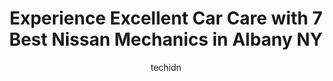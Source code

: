 ---
layout: ampstory
image: https://images.unsplash.com/photo-1602343104142-977847f39794?ixlib=rb-4.0.3&ixid=MnwxMjA3fDB8MHxwaG90by1wYWdlfHx8fGVufDB8fHx8&auto=format&fit=crop&w=640&h=853&q=80
author: techidn
featured: false
description: Discover the 7 best Nissan Mechanic in Albany NY, USA and ensure your vehicle receives the highest quality of care. These trusted professionals are known for their skill, knowledge, and dedi
title: Experience Excellent Car Care with 7 Best Nissan Mechanics in Albany NY
cover:
   title: Experience Excellent Car Care with 7 Best Nissan Mechanics in Albany NY
   subtitle: Rickpate
   background: https://images.unsplash.com/photo-1602343104142-977847f39794?ixlib=rb-4.0.3&ixid=MnwxMjA3fDB8MHxwaG90by1wYWdlfHx8fGVufDB8fHx8&auto=format&fit=crop&w=640&h=853&q=80

pages: 
 - layout: thirds
   top: <h1>#1 RA Auto Repair Tires & Body</h1>
   bottom: "<p>Very solid reliable shop been using these guys for 15 years Raja and his son know what they are doing along with the rest of the staff…they work on anything foreign and</p>"
   background: https://www.knot35.com/toplist/wp-content/uploads/2023/06/best-nissan-mechanic-1-in-albany-ny-1685838931.jpeg
   backgroundblur: true
 - layout: thirds
   top: <h1>#2 Capital Tech Auto Repairs</h1>
   bottom: "<p>169 Jefferson St, Albany, NY 12210, United States</p>"
   background: https://www.knot35.com/toplist/wp-content/uploads/2023/06/best-nissan-mechanic-2-in-albany-ny-1685838931.jpeg
   cta:
      link: https://www.knot35.com/toplist/experience-excellent-car-care-with-7-best-nissan-mechanics-in-albany-ny/
      text: Experience Excellent Car Care with 7 Best Nissan Mechanics in Albany NY
 - layout: thirds
   top: <h1>#3 Lawtons Automotive</h1>
   bottom: "<p>90 Watervliet Ave #2024, Albany, NY 12206, United States</p>"
   background: https://www.knot35.com/toplist/wp-content/uploads/2023/06/best-nissan-mechanic-3-in-albany-ny-1685838931.jpeg
   cta:
      link: https://www.knot35.com/toplist/experience-excellent-car-care-with-7-best-nissan-mechanics-in-albany-ny/
      text: Experience Excellent Car Care with 7 Best Nissan Mechanics in Albany NY
 - layout: thirds
   top: <h1>#4 Watkins Spring Co</h1>
   bottom: "<p>368 Central Ave, Albany, NY 12206, United States</p>"
   background: https://images.unsplash.com/photo-1549241520-425e3dfc01cb?ixlib=rb-4.0.3&ixid=MnwxMjA3fDB8MHxwaG90by1wYWdlfHx8fGVufDB8fHx8&auto=format&fit=crop&w=640&h=853&q=80
   cta:
      link: https://www.knot35.com/toplist/experience-excellent-car-care-with-7-best-nissan-mechanics-in-albany-ny/
      text: Experience Excellent Car Care with 7 Best Nissan Mechanics in Albany NY
 - layout: thirds
   top: <h1>#5 Mark Flynns Garage</h1>
   bottom: "<p>589 Central Ave, Albany, NY 12206, United States</p>"
   background: https://images.unsplash.com/photo-1531169509526-f8f1fdaa4a67?ixlib=rb-4.0.3&ixid=MnwxMjA3fDB8MHxwaG90by1wYWdlfHx8fGVufDB8fHx8&auto=format&fit=crop&w=640&h=853&q=80
   cta:
      link: https://www.knot35.com/toplist/experience-excellent-car-care-with-7-best-nissan-mechanics-in-albany-ny/
      text: Experience Excellent Car Care with 7 Best Nissan Mechanics in Albany NY
 - layout: thirds
   top: <h1>#6 Vinces Garage & Supply Inc</h1>
   bottom: "<p>40 Watervliet Ave, Albany, NY 12206, United States</p>"
   background: https://images.unsplash.com/photo-1496096265110-f83ad7f96608?ixlib=rb-4.0.3&ixid=MnwxMjA3fDB8MHxwaG90by1wYWdlfHx8fGVufDB8fHx8&auto=format&fit=crop&w=640&h=853&q=80
   cta:
      link: https://www.knot35.com/toplist/experience-excellent-car-care-with-7-best-nissan-mechanics-in-albany-ny/
      text: Experience Excellent Car Care with 7 Best Nissan Mechanics in Albany NY
 - layout: thirds
   top: <h1>#7 Central Auto Service Center</h1>
   bottom: "<p>551 Central Ave, Albany, NY 12206, United States</p>"
   background: https://images.unsplash.com/photo-1522441815192-d9f04eb0615c?ixlib=rb-4.0.3&ixid=MnwxMjA3fDB8MHxwaG90by1wYWdlfHx8fGVufDB8fHx8&auto=format&fit=crop&w=640&h=853&q=80
   cta:
      link: https://www.knot35.com/toplist/experience-excellent-car-care-with-7-best-nissan-mechanics-in-albany-ny/
      text: Experience Excellent Car Care with 7 Best Nissan Mechanics in Albany NY
 - layout: thirds
   middle: Continue reading...
   background: https://images.unsplash.com/photo-1632260260864-caf7fde5ec36?ixlib=rb-4.0.3&ixid=MnwxMjA3fDB8MHxwaG90by1wYWdlfHx8fGVufDB8fHx8&auto=format&fit=crop&w=640&h=853&q=80
   cta:
      link: https://www.knot35.com/toplist/experience-excellent-car-care-with-7-best-nissan-mechanics-in-albany-ny/
      text: Experience Excellent Car Care with 7 Best Nissan Mechanics in Albany NY
      
---